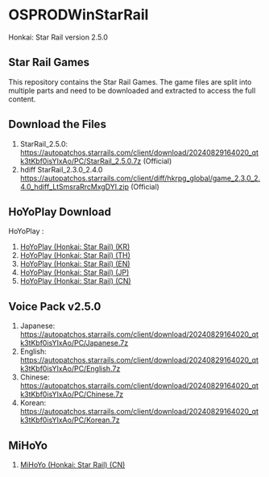 # OSPRODWinStarRail

Honkai: Star Rail version 2.5.0

## Star Rail Games

This repository contains the Star Rail Games. The game files are split into multiple parts and need to be downloaded and extracted to access the full content.

## Download the Files

1. StarRail_2.5.0: https://autopatchos.starrails.com/client/download/20240829164020_qtk3tKbf0isYIxAo/PC/StarRail_2.5.0.7z (Official)
2. hdiff StarRail_2.3.0_2.4.0 https://autopatchos.starrails.com/client/diff/hkrpg_global/game_2.3.0_2.4.0_hdiff_LtSmsraRrcMxgDYI.zip (Official)

## HoYoPlay Download

HoYoPlay :
1. [HoYoPlay (Honkai: Star Rail) (KR)](https://hsr.hoyoverse.com/ko-kr/)
2. [HoYoPlay (Honkai: Star Rail) (TH)](https://hsr.hoyoverse.com/th-th/) 
3. [HoYoPlay (Honkai: Star Rail) (EN)](https://hsr.hoyoverse.com/en-us/)
4. [HoYoPlay (Honkai: Star Rail) (JP)](https://hsr.hoyoverse.com/ja-jp/)
5. [HoYoPlay (Honkai: Star Rail) (CN)](https://hsr.hoyoverse.com/zh-cn/home)

## Voice Pack v2.5.0
1. Japanese: https://autopatchos.starrails.com/client/download/20240829164020_qtk3tKbf0isYIxAo/PC/Japanese.7z
2. English: https://autopatchos.starrails.com/client/download/20240829164020_qtk3tKbf0isYIxAo/PC/English.7z
3. Chinese: https://autopatchos.starrails.com/client/download/20240829164020_qtk3tKbf0isYIxAo/PC/Chinese.7z
4. Korean: https://autopatchos.starrails.com/client/download/20240829164020_qtk3tKbf0isYIxAo/PC/Korean.7z

## MiHoYo
1. [MiHoYo (Honkai: Star Rail) (CN)](https://sr.mihoyo.com/?nav=home)
